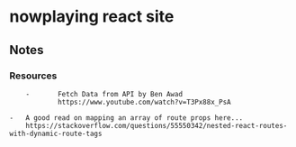 # nowplaying react site

## Notes


### Resources

        -       Fetch Data from API by Ben Awad
                https://www.youtube.com/watch?v=T3Px88x_PsA

  	-	A good read on mapping an array of route props here...
		https://stackoverflow.com/questions/55550342/nested-react-routes-with-dynamic-route-tags

